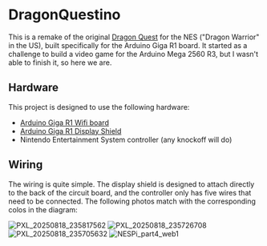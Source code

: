 # DragonQuestino

This is a remake of the original [Dragon Quest](https://en.wikipedia.org/wiki/Dragon_Quest_(video_game)) for the NES ("Dragon Warrior" in the US), built specifically for the Arduino Giga R1 board. It started as a challenge to build a video game for the Arduino Mega 2560 R3, but I wasn't able to finish it, so here we are.

## Hardware

This project is designed to use the following hardware:

- [Arduino Giga R1 Wifi board](https://store-usa.arduino.cc/products/giga-r1-wifi)
- [Arduino Giga R1 Display Shield](https://store-usa.arduino.cc/products/giga-display-shield)
- Nintendo Entertainment System controller (any knockoff will do)

## Wiring

The wiring is quite simple. The display shield is designed to attach directly to the back of the circuit board, and the controller only has five wires that need to be connected. The following photos match with the corresponding colos in the diagram:

![PXL_20250818_235817562](https://github.com/user-attachments/assets/15e820b8-7181-4045-a097-2f1c28f2381e)
![PXL_20250818_235726708](https://github.com/user-attachments/assets/b2f8f18c-1761-40b2-8110-e61edcba1c52)
![PXL_20250818_235705632](https://github.com/user-attachments/assets/0f7103da-448b-4b8b-8690-0ae9cf102560)
![NESPi_part4_web1](https://github.com/user-attachments/assets/0413c9b0-52c0-449b-8687-c0f1bf888ba2)
